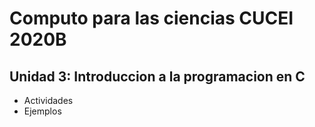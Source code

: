# Computo para las ciencias CUCEI 2020B

## Unidad 3: Introduccion a la programacion en C
- Actividades
- Ejemplos